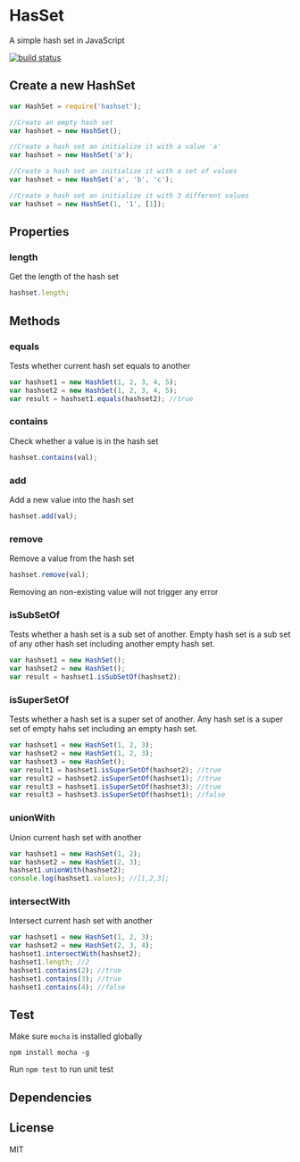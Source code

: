 HasSet
======
A simple hash set in JavaScript

[![build status](https://travis-ci.org/liushuping/HashSet.svg?branch=master)](https://travis-ci.org/liushuping/HashSet.svg?branch=master)

## Create a new HashSet
```javascript
var HashSet = require('hashset');

//Create an empty hash set
var hashset = new HashSet();

//Create a hash set an initialize it with a value 'a'
var hashset = new HashSet('a');

//Create a hash set an initialize it with a set of values
var hashset = new HashSet('a', 'b', 'c');

//Create a hash set an initialize it with 3 different values
var hashset = new HashSet(1, '1', [1]);
```

## Properties
### length
Get the length of the hash set
```javascript
hashset.length;
```

## Methods
### equals
Tests whether current hash set equals to another
```javascript
var hashset1 = new HashSet(1, 2, 3, 4, 5);
var hashset2 = new HashSet(1, 2, 3, 4, 5);
var result = hashset1.equals(hashset2); //true
```

### contains
Check whether a value is in the hash set
```javascript
hashset.contains(val);
```

### add
Add a new value into the hash set
```javascript
hashset.add(val);
```

### remove
Remove a value from the hash set
```javascript
hashset.remove(val);
```
Removing an non-existing value will not trigger any error

### isSubSetOf
Tests whether a hash set is a sub set of another. Empty hash set is a sub set of any other hash set including another empty hash set.
```javascript
var hashset1 = new HashSet();
var hashset2 = new HashSet();
var result = hashset1.isSubSetOf(hashset2);
```
### isSuperSetOf
Tests whether a hash set is a super set of another. Any hash set is a super set of empty hahs set including an empty hash set.
```javascript
var hashset1 = new HashSet(1, 2, 3);
var hashset2 = new HashSet(1, 2, 3);
var hashset3 = new HashSet();
var result1 = hashset1.isSuperSetOf(hashset2); //true
var result2 = hashset2.isSuperSetOf(hashset1); //true
var result3 = hashset1.isSuperSetOf(hashset3); //true
var result3 = hashset3.isSuperSetOf(hashset1); //false
```

### unionWith
Union current hash set with another
```javascript
var hashset1 = new HashSet(1, 2);
var hashset2 = new HashSet(2, 3);
hashset1.unionWith(hashset2);
console.log(hashset1.values); //[1,2,3];
```

### intersectWith
Intersect current hash set with another
```javascript
var hashset1 = new HashSet(1, 2, 3);
var hashset2 = new HashSet(2, 3, 4);
hashset1.intersectWith(hashset2);
hashset1.length; //2
hashset1.contains(2); //true
hashset1.contains(3); //true
hashset1.contains(4); //false
```

## Test
Make sure `mocha` is installed globally
```
npm install mocha -g
```
Run `npm test` to run unit test

## Dependencies

## License
MIT